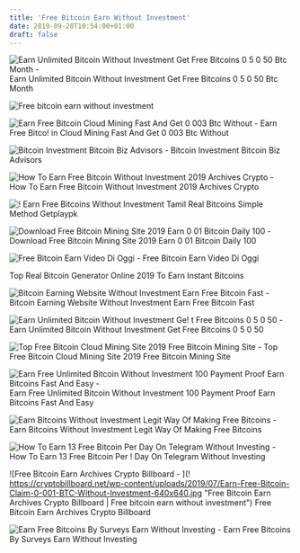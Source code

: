 ```yaml
---
title: 'Free Bitcoin Earn Without Investment'
date: 2019-09-28T10:54:00+01:00
draft: false
---
```


![Earn Unlimited Bitcoin Without Investment Get Free Bitcoins 0 5 0 50 Btc Month - ](https://i.ytimg.com/vi/vGpcKc16eus/maxresdefault.jpg "Earn Unlimited Bitcoin Without Investment Get Free Bitcoins 0 5 0 50 Btc Month | Free bitcoin earn without investment") Earn Unlimited Bitcoin Without Investment Get Free Bitcoins 0 5 0 50 Btc Month

![Free bitcoin earn without investment](http://wtokensw.com/wp-content/uploads/2018/10/ccryptafoto1538812897_maxresdefault-1024x576.jpg "Free bitcoin earn without investment") 

![Earn Free Bitcoin Cloud Mining Fast And Get 0 003 Btc Without - ](https://i.pinimg.com/originals/26/d9/11/26d91198b05dd2315680a0dcb76b8457.jpg "Earn Free Bitcoin Cloud Mining Fast And Get 0 003 Btc Without | Free bitcoin earn without investment") Earn Free Bitco! in Cloud Mining Fast And Get 0 003 Btc Without

![Bitcoin Investment Bitcoin Biz Advisors - ](http://bitcoinbizadvisors.com/wp-content/uploads/2019/04/earn-5-dollar-every-day-without-investment-free-bitcoin-1024x576-1160x665.jpg "Bitcoin Investment Bitcoin Biz Advisors | Free bitcoin earn without investment") Bitcoin Investment Bitcoin Biz Advisors

![How To Earn Free Bitcoin Without Investment 2019 Archives Crypto - ](https://cryptobillboard.net/wp-content/uploads/2019/05/How-To-Earn-Free-Bitcoin-Without-Investment-2019-640x640.jpg "How To Earn Free Bitcoin Without Investment 2019 Archives Crypto | Free bitcoin earn without investment") How To Earn Free Bitcoin Without Investment 2019 Archives Crypto

![!](https://ytimg.googleusercontent.com/vi/BqJy18tYw7w/mqdefault.jpg "Earn Free Bitcoins Without Investment Tamil Real Bitcoins Simple Method Getplaypk | Free bitcoin earn without investment") Earn Free Bitcoins Without Investment Tamil Real Bitcoins Simple Method Getplaypk

![Download Free Bitcoin Mining Site 2019 Earn 0 01 Bitcoin Daily 100 - ](https://i.ytimg.com/vi/2etlRd-utxs/hqdefault.jpg "Download Free Bitcoin Mining Site 2019 Earn 0 01 Bitcoin Daily 100 | Free bitcoin earn without investment") Download Free Bitcoin Mining Site 2019 Earn 0 01 Bitcoin Daily 100

![Free Bitcoin Earn Video Di Oggi - ](https://www.videodioggi.com/wp-content/uploads/2019/07/Match365-app-Earn-daily-5-to-10-dollar-and-bitcoin-without-invest.jpg "Free Bitcoin Earn Video Di Oggi | Free bitcoin earn without investment") Free Bitcoin Earn Video Di Oggi

 Top Real Bitcoin Generator Online 2019 To Earn Instant Bitcoins

![Bitcoin Earning Website Without Investment Earn Free Bitcoin Fast - ](https://i0.wp.com/moneyhearsay.com/wp-content/uploads/2019/06/1559995619_maxresdefault.jpg?fit=1170%2C658&ssl=1 "Bitcoin Earning Website Without Investment Earn Free Bitcoin Fast | Free bitcoin earn without investment") Bitcoin Earning Website Without Investment Earn Free Bitcoin Fast

![Earn Unlimited Bitcoin Without Investment Ge!   t Free Bitcoins 0 5 0 50 - ](https://i0.wp.com/makeextramoneyonline.org/wp-content/uploads/2018/07/earn-unlimited-bitcoin-without-investment-get-free-bitcoins-0-5-0-50-btc-month.jpg?fit=768%2C432 "Earn Unlimited Bitcoin Without Investment Get Free Bitcoins 0 5 0 50 | Free bitcoin earn without investment") Earn Unlimited Bitcoin Without Investment Get Free Bitcoins 0 5 0 50

![Top Free Bitcoin Cloud Mining Site 2019 Free Bitcoin Mining Site - ](https://4.bp.blogspot.com/-aUGLvLYCm6Y/XC7245h6QeI/AAAAAAAAAxU/dRKpps6OXDUnr34hwI-zh1eKUvrhMy-SACLcBGAs/s1600/20190104_094838.jpg "Top Free Bitcoin Cloud Mining Site 2019 Free Bitcoin Mining Site | Free bitcoin earn without investment") Top Free Bitcoin Cloud Mining Site 2019 Free Bitcoin Mining Site

![Earn Free Unlimited Bitcoin Without Investment 100 Payment Proof Earn Bitcoins Fast And Easy - ](https://i.ytimg.com/vi/ZhBPghf2v34/maxresdefault.jpg "Earn Free Unlimited Bitcoin Without Investment 100 Payment Proof Earn Bitcoins Fast And Easy | Free!    bitcoin earn without investment") Earn Free Unlimited Bitcoin Without Investment 100 Payment Proof Earn Bitcoins Fast And Easy

![Earn Bitcoins Without Investment Legit Way Of Making Free Bitcoins - ](https://1.bp.blogspot.com/-TWGV-U67wTI/XRL-j93tRUI/AAAAAAAARbk/_XTPcoFPhJk7w7-hxUGTmlygwGyYGSbKACLcBGAs/s1600/Stack%2BFree%2BCrypto%2BFaucet.jpg "Earn Bitcoins Without Investment Legit Way Of Making Free Bitcoins | Free bitcoin earn without investment") Earn Bitcoins Without Investment Legit Way Of Making Free Bitcoins

![How To Earn 13 Free Bitcoin Per Day On Telegram Without Investing - ](https://investified.com/wp-content/uploads/2019/05/How-To-Earn-13-Free-Bitcoin-Per-Day-On-Telegram.jpg "How To Earn 13 Free Bitcoin Per Day On Telegram Without Investing | Free bitcoin earn without investment") How To Earn 13 Free Bitcoin Per ! Day On Telegram Without Investing

![Free Bitcoin Earn Archives Crypto Billboard - ](!   https://cryptobillboard.net/wp-content/uploads/2019/07/Earn-Free-Bitcoin-Claim-0-001-BTC-Without-Investment-640x640.jpg "Free Bitcoin Earn Archives Crypto Billboard | Free bitcoin earn without investment") Free Bitcoin Earn Archives Crypto Billboard

![Earn Free Bitcoins By Surveys Earn Without Investing - ](https://www.fun-surveys.com/wp-content/uploads/2019/07/bank-bitcoin-blockchain-730567-1.jpg "Earn Free Bitcoins By Surveys Earn Without Investing | Free bitcoin earn without investment") Earn Free Bitcoins By Surveys Earn Without Investing